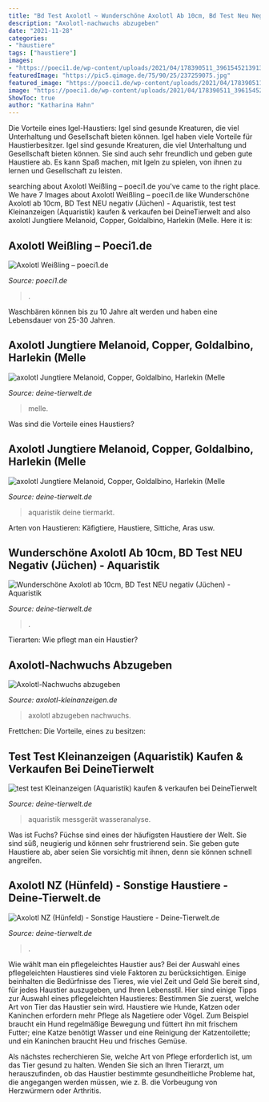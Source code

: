 ```yaml
---
title: "Bd Test Axolotl ~ Wunderschöne Axolotl Ab 10cm, Bd Test Neu Negativ (jüchen)"
description: "Axolotl-nachwuchs abzugeben"
date: "2021-11-28"
categories:
- "haustiere"
tags: ["haustiere"]
images:
- "https://poeci1.de/wp-content/uploads/2021/04/178390511_3961545213913289_8954761643808997862_n-655x873.jpg"
featuredImage: "https://pic5.qimage.de/75/90/25/237259075.jpg"
featured_image: "https://poeci1.de/wp-content/uploads/2021/04/178390511_3961545213913289_8954761643808997862_n-655x873.jpg"
image: "https://poeci1.de/wp-content/uploads/2021/04/178390511_3961545213913289_8954761643808997862_n-655x873.jpg"
ShowToc: true
author: "Katharina Hahn"
---
```



Die Vorteile eines Igel-Haustiers: Igel sind gesunde Kreaturen, die viel Unterhaltung und Gesellschaft bieten können.
Igel haben viele Vorteile für Haustierbesitzer. Igel sind gesunde Kreaturen, die viel Unterhaltung und Gesellschaft bieten können. Sie sind auch sehr freundlich und geben gute Haustiere ab. Es kann Spaß machen, mit Igeln zu spielen, von ihnen zu lernen und Gesellschaft zu leisten.

	

		
searching about Axolotl Weißling – poeci1.de you've came to the right place. We have 7 Images about Axolotl Weißling – poeci1.de like Wunderschöne Axolotl ab 10cm, BD Test NEU negativ (Jüchen) - Aquaristik, test test Kleinanzeigen (Aquaristik) kaufen &amp; verkaufen bei DeineTierwelt and also axolotl Jungtiere Melanoid, Copper, Goldalbino, Harlekin (Melle. Here it is:
		
    
## Axolotl Weißling – Poeci1.de

<img loading=lazy src="https://poeci1.de/wp-content/uploads/2021/04/178390511_3961545213913289_8954761643808997862_n-655x873.jpg" onerror="this.onerror=null;this.src='https://tse4.mm.bing.net/th?id=OIP.ZYX28GfV0_0udUM_fPONugHaJ3&amp;pid=15.1';" alt="Axolotl Weißling – poeci1.de">

_Source: poeci1.de_

>. 

	

Waschbären können bis zu 10 Jahre alt werden und haben eine Lebensdauer von 25-30 Jahren.

    
## Axolotl Jungtiere Melanoid, Copper, Goldalbino, Harlekin (Melle

<img loading=lazy src="https://pic1.qimage.de/81/90/25/237259081.jpg" onerror="this.onerror=null;this.src='https://tse4.mm.bing.net/th?id=OIP.zFmKGum3eMOPBZ76Rsp0GwHaFj&amp;pid=15.1';" alt="axolotl Jungtiere Melanoid, Copper, Goldalbino, Harlekin (Melle">

_Source: deine-tierwelt.de_

>melle. 

	

Was sind die Vorteile eines Haustiers?

    
## Axolotl Jungtiere Melanoid, Copper, Goldalbino, Harlekin (Melle

<img loading=lazy src="https://pic5.qimage.de/75/90/25/237259075.jpg" onerror="this.onerror=null;this.src='https://tse2.mm.bing.net/th?id=OIP.trKlwAFDDoSUSI5jTgMJ0QHaJ4&amp;pid=15.1';" alt="axolotl Jungtiere Melanoid, Copper, Goldalbino, Harlekin (Melle">

_Source: deine-tierwelt.de_

>aquaristik deine tiermarkt. 

	

Arten von Haustieren: Käfigtiere, Haustiere, Sittiche, Aras usw.

    
## Wunderschöne Axolotl Ab 10cm, BD Test NEU Negativ (Jüchen) - Aquaristik

<img loading=lazy src="https://pic8.qimage.de/48/58/49/224495848.jpg" onerror="this.onerror=null;this.src='https://tse2.mm.bing.net/th?id=OIP.osBfxtFU4mpXvzzCnEzNlAHaJ4&amp;pid=15.1';" alt="Wunderschöne Axolotl ab 10cm, BD Test NEU negativ (Jüchen) - Aquaristik">

_Source: deine-tierwelt.de_

>. 

	

Tierarten: Wie pflegt man ein Haustier?

    
## Axolotl-Nachwuchs Abzugeben

<img loading=lazy src="https://www.axolotl-kleinanzeigen.de/image.php?src=https://www.axolotl-kleinanzeigen.de/tpl/upload/1180_88098ef4403ac3eea77546024c7780ac.jpg&amp;w=940&amp;h=600&amp;a=t&amp;zc=4&amp;s=1" onerror="this.onerror=null;this.src='https://tse3.mm.bing.net/th?id=OIP.5knO34XvmgwNqlhgYLh0TgHaEu&amp;pid=15.1';" alt="Axolotl-Nachwuchs abzugeben">

_Source: axolotl-kleinanzeigen.de_

>axolotl abzugeben nachwuchs. 

	

Frettchen: Die Vorteile, eines zu besitzen:

    
## Test Test Kleinanzeigen (Aquaristik) Kaufen &amp; Verkaufen Bei DeineTierwelt

<img loading=lazy src="https://pic6.qimage.de/46/68/26/204266846.jpg" onerror="this.onerror=null;this.src='https://tse1.mm.bing.net/th?id=OIP.6SX5nOo0TwcorwUyu9C9ogHaFj&amp;pid=15.1';" alt="test test Kleinanzeigen (Aquaristik) kaufen &amp; verkaufen bei DeineTierwelt">

_Source: deine-tierwelt.de_

>aquaristik messgerät wasseranalyse. 

	

Was ist Fuchs?
Füchse sind eines der häufigsten Haustiere der Welt. Sie sind süß, neugierig und können sehr frustrierend sein. Sie geben gute Haustiere ab, aber seien Sie vorsichtig mit ihnen, denn sie können schnell angreifen.

    
## Axolotl NZ (Hünfeld) - Sonstige Haustiere - Deine-Tierwelt.de

<img loading=lazy src="https://www.deine-tierwelt.de/fotos/125511031_xl.jpg" onerror="this.onerror=null;this.src='https://tse2.mm.bing.net/th?id=OIP.Iv_g3KYeu_-Z3zKnQKtPrAHaJ4&amp;pid=15.1';" alt="Axolotl NZ (Hünfeld) - Sonstige Haustiere - Deine-Tierwelt.de">

_Source: deine-tierwelt.de_

>. 

	

Wie wählt man ein pflegeleichtes Haustier aus?
Bei der Auswahl eines pflegeleichten Haustieres sind viele Faktoren zu berücksichtigen. Einige beinhalten die Bedürfnisse des Tieres, wie viel Zeit und Geld Sie bereit sind, für jedes Haustier auszugeben, und Ihren Lebensstil. Hier sind einige Tipps zur Auswahl eines pflegeleichten Haustieres:
Bestimmen Sie zuerst, welche Art von Tier das Haustier sein wird. Haustiere wie Hunde, Katzen oder Kaninchen erfordern mehr Pflege als Nagetiere oder Vögel. Zum Beispiel braucht ein Hund regelmäßige Bewegung und füttert ihn mit frischem Futter; eine Katze benötigt Wasser und eine Reinigung der Katzentoilette; und ein Kaninchen braucht Heu und frisches Gemüse.

Als nächstes recherchieren Sie, welche Art von Pflege erforderlich ist, um das Tier gesund zu halten. Wenden Sie sich an Ihren Tierarzt, um herauszufinden, ob das Haustier bestimmte gesundheitliche Probleme hat, die angegangen werden müssen, wie z. B. die Vorbeugung von Herzwürmern oder Arthritis.

